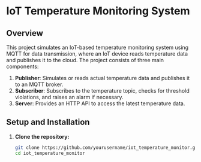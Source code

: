 # IoT Temperature Monitoring System

## Overview

This project simulates an IoT-based temperature monitoring system using MQTT for data transmission, where an IoT device reads temperature data and publishes it to the cloud. The project consists of three main components:

1. **Publisher**: Simulates or reads actual temperature data and publishes it to an MQTT broker.
2. **Subscriber**: Subscribes to the temperature topic, checks for threshold violations, and raises an alarm if necessary.
3. **Server**: Provides an HTTP API to access the latest temperature data.

## Setup and Installation

1. **Clone the repository:**
   ```bash
   git clone https://github.com/yourusername/iot_temperature_monitor.git
   cd iot_temperature_monitor
